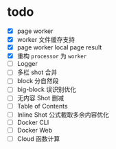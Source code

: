 # todo

- [x] page worker
- [x] worker 文件缓存支持
- [x] page worker local page result
- [x] 重构 `processor` 为 `worker`
- [ ] Logger
- [ ] 多栏 shot 合并
- [ ] block 分自然段
- [ ] big-block 误识别优化
- [ ] 无内容 Shot 删减
- [ ] Table of Contents
- [ ] Inline Shot 公式截取多余内容优化
- [ ] Docker CLI
- [ ] Docker Web
- [ ] Cloud 函数计算
